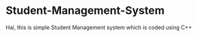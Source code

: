 # Student-Management-System

Hai, this is simple Student Management system which is coded using C++
 
